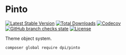 # Pinto

[![Latest Stable Version](http://poser.pugx.org/dpi/pinto/v)](https://packagist.org/packages/dpi/pinto)
[![Total Downloads](http://poser.pugx.org/dpi/pinto/downloads)](https://packagist.org/packages/dpi/pinto)
[![Codecov](https://img.shields.io/codecov/c/github/dpi/pinto)][code-coverage]
[![GitHub branch checks state](https://img.shields.io/github/checks-status/dpi/pinto/1.x)][ci]
[![License](http://poser.pugx.org/dpi/pinto/license)](https://packagist.org/packages/dpi/pinto)

Theme object system.

```shell
composer global require dpi/pinto
```

[ci]: https://github.com/dpi/pinto/actions
[code-coverage]: https://app.codecov.io/gh/dpi/pinto
